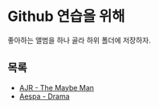 # Github 연습을 위해

좋아하는 앨범을 하나 골라 하위 폴더에 저장하자.

## 목록

- [AJR - The Maybe Man](the-maybe-man/README.md)
- [Aespa - Drama](Aespa\README.md)